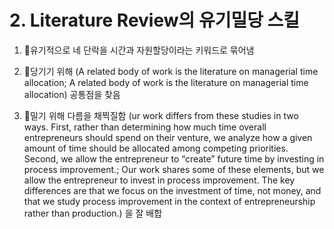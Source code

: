 
# 2. Literature Review의 유기밀당 스킬

1. 🍶유기적으로 네 단락을 시간과 자원할당이라는 키워드로 묶어냄

2. 🥕당기기 위해 (A related body of work is the literature on managerial time allocation; A related body of work is the literature on managerial time allocation) 공통점을 찾음

3. 🤠밀기 위해 다름을 채찍질함 (ur work differs from these studies in two ways. First, rather than determining how much time overall entrepreneurs should spend on their venture, we analyze how a given amount of time should be allocated among competing priorities. Second, we allow the entrepreneur to “create” future time by investing in process improvement.; Our work shares some of these elements, but we allow the entrepreneur to invest in process improvement. The key differences are that we focus on the investment of time, not money, and that we study process improvement in the context of entrepreneurship rather than production.) 을 잘 배합